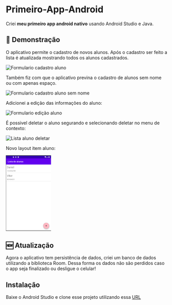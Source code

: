 # Primeiro-App-Android

Criei **meu primeiro app android nativo** usando Android Studio e Java.

## 📲 Demonstração

O aplicativo permite o cadastro de novos alunos. Após o cadastro ser feito a lista é atualizada mostrando todos os alunos cadastrados.


![Formulario cadastro aluno](https://media.giphy.com/media/7N9sKNXESALacOAZQY/giphy.gif)

Também fiz com que o aplicativo previna o cadastro de alunos sem nome ou com apenas espaço.

![Formulario cadastro aluno sem nome](https://media.giphy.com/media/Tq0yb8NJxsm4wggER0/giphy.gif)

Adicionei a edição das informações do aluno:

![Formulario edição aluno](https://media.giphy.com/media/9eJE625qUurolAV9Wz/giphy.gif)

É possivel deletar o aluno segurando e selecionando deletar no menu de contexto:

![Lista aluno deletar](https://media.giphy.com/media/8mWCfoTcFmYbcdm6SE/giphy.gif)

Novo layout item aluno:

<img src="telaapp.PNG" alt="Novo layout item aluno" width="28%"/>

## 🆕 Atualização

Agora o aplicativo tem persistência de dados, criei um banco de dados utilizando a biblioteca Room.
Dessa forma os dados não são perdidos caso o app seja finalizado ou desligue o celular! 

## Instalação

Baixe o Android Studio e clone esse projeto utilizando essa [URL](https://github.com/danielh-oliveira/Primeiro-App-Android.git)
